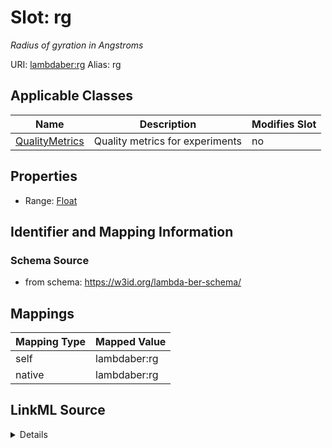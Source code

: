 

# Slot: rg 


_Radius of gyration in Angstroms_





URI: [lambdaber:rg](https://w3id.org/lambda-ber-schema/rg)
Alias: rg

<!-- no inheritance hierarchy -->





## Applicable Classes

| Name | Description | Modifies Slot |
| --- | --- | --- |
| [QualityMetrics](QualityMetrics.md) | Quality metrics for experiments |  no  |






## Properties

* Range: [Float](Float.md)




## Identifier and Mapping Information






### Schema Source


* from schema: https://w3id.org/lambda-ber-schema/




## Mappings

| Mapping Type | Mapped Value |
| ---  | ---  |
| self | lambdaber:rg |
| native | lambdaber:rg |




## LinkML Source

<details>
```yaml
name: rg
description: Radius of gyration in Angstroms
from_schema: https://w3id.org/lambda-ber-schema/
rank: 1000
alias: rg
owner: QualityMetrics
domain_of:
- QualityMetrics
range: float

```
</details>